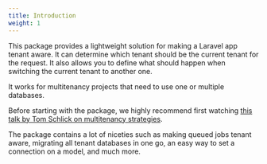 ```yaml
---
title: Introduction
weight: 1
---
```


This package provides a lightweight solution for making a Laravel app tenant aware. It can determine which tenant should be the current tenant for the request. It also allows you to define what should happen when switching the current tenant to another one.

It works for multitenancy projects that need to use one or multiple databases.

Before starting with the package, we highly recommend first watching [this talk by Tom Schlick on multitenancy strategies](https://tomschlick.com/2017/07/25/laracon-2017-multi-tenancy-talk/).

The package contains a lot of niceties such as making queued jobs tenant aware, migrating all tenant databases in one go, an easy way to set a connection on a model, and much more.
 
